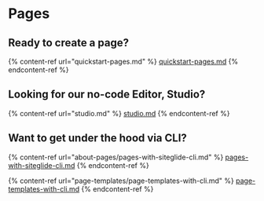 # Pages

## Ready to create a page?

{% content-ref url="quickstart-pages.md" %}
[quickstart-pages.md](quickstart-pages.md)
{% endcontent-ref %}

## Looking for our no-code Editor, Studio?

{% content-ref url="studio.md" %}
[studio.md](studio.md)
{% endcontent-ref %}

## Want to get under the hood via CLI?

{% content-ref url="about-pages/pages-with-siteglide-cli.md" %}
[pages-with-siteglide-cli.md](about-pages/pages-with-siteglide-cli.md)
{% endcontent-ref %}

{% content-ref url="page-templates/page-templates-with-cli.md" %}
[page-templates-with-cli.md](page-templates/page-templates-with-cli.md)
{% endcontent-ref %}
